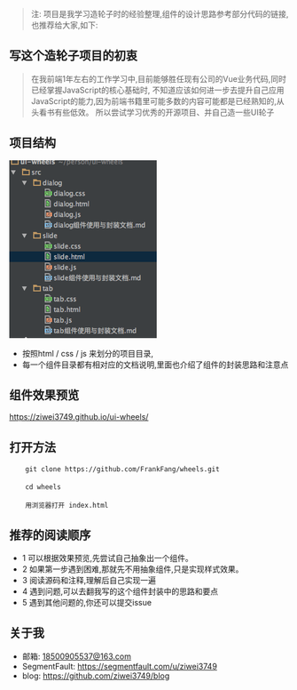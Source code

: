 
> 注: 项目是我学习造轮子时的经验整理,组件的设计思路参考部分代码的链接,也推荐给大家,如下:

 
## 写这个造轮子项目的初衷

> 在我前端1年左右的工作学习中,目前能够胜任现有公司的Vue业务代码,同时已经掌握JavaScript的核心基础时,
不知道应该如何进一步去提升自己应用JavaScript的能力,因为前端书籍里可能多数的内容可能都是已经熟知的,从头看书有些低效。
所以尝试学习优秀的开源项目、并自己造一些UI轮子

## 项目结构

![项目结构](./structure.png)

- 按照html / css / js 来划分的项目目录,
- 每一个组件目录都有相对应的文档说明,里面也介绍了组件的封装思路和注意点 


## 组件效果预览

https://ziwei3749.github.io/ui-wheels/

## 打开方法

```
    git clone https://github.com/FrankFang/wheels.git
    
    cd wheels 
    
    用浏览器打开 index.html
```

## 推荐的阅读顺序

- 1 可以根据效果预览,先尝试自己抽象出一个组件。
- 2 如果第一步遇到困难,那就先不用抽象组件,只是实现样式效果。
- 3 阅读源码和注释,理解后自己实现一遍
- 4 遇到问题,可以去翻我写的这个组件封装中的思路和要点
- 5 遇到其他问题的,你还可以提交issue



## 关于我

- 邮箱: 18500905537@163.com
- SegmentFault: https://segmentfault.com/u/ziwei3749
- blog: https://github.com/ziwei3749/blog
